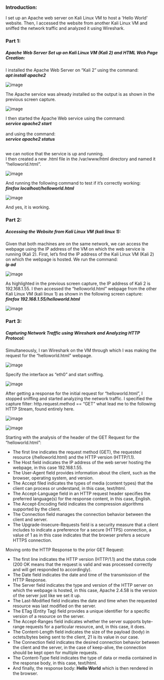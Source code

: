 ### Introduction:
I set up an Apache web server on Kali Linux VM to host a 'Hello World' website. Then, I accessed the website from another Kali Linux VM and sniffed the network traffic and analyzed it using Wireshark.
### Part 1:
##### Apache Web Server Set up on Kali Linux VM (Kali 2) and HTML Web Page Creation: <br>
I installed the Apache Web Server on “Kali 2” using the command: <br>
						***apt install apache2***<br>
						
![image](https://github.com/user-attachments/assets/804fdf7b-1e25-4d2a-ab37-2aa833f4a088)

The Apache service was already installed so the output is as shown in the previous screen capture.

![image](https://github.com/user-attachments/assets/e353aefa-6b18-4320-a7fe-d1239b22edbf)


I then started the Apache Web service using the command: <br>
						***service apache2 start*** <br>
<br>and using the command: <br>
						***service apache2 status*** <br>
						
<br>we can notice that the service is up and running. <br>
I then created a new .html file in the /var/www/html directory and named it “helloworld.html”.

![image](https://github.com/user-attachments/assets/3bbe2f5d-e4fd-4d5f-9070-f2b3c496af36)

And running the following command to test if it’s correctly working: <br>
						***firefox localhost/helloworld.html*** <br> 

![image](https://github.com/user-attachments/assets/0c566141-5113-4a9d-8e93-266b01ff6f8e)

And yes, it is working.

### Part 2:
##### Accessing the Website from Kali Linux VM (kali linux 1): <br>
Given that both machines are on the same network, we can access the webpage using the IP address of the VM on which the web service is running (Kali 2).
First, let’s find the IP address of the Kali Linux VM (Kali 2) on which the webpage is hosted.
We run the command: <br>
								***ip ad*** <br>
							
![image](https://github.com/user-attachments/assets/2cb5de9c-edc5-4f7f-b708-cac3ef5742ba)

As highlighted in the previous screen capture, the IP address of Kali 2 is 192.168.1.55.
I then accessed the “helloworld.html” webpage from the other Kali Linux VM (kali linux 1) as shown in the following screen capture: <br>
						***firefox 192.168.1.55/helloworld.html*** <br>

![image](https://github.com/user-attachments/assets/658d3f24-2fd6-45e4-ac78-5f1bec85f516)

### Part 3:
##### Capturing Network Traffic using Wireshark and Analyzing HTTP Protocol:
Simultaneously, I ran Wireshark on the VM through which I was making the request for the “helloworld.html” webpage.

![image](https://github.com/user-attachments/assets/9dd0d7a8-272b-40a9-8aa3-9893d434649a)

Specify the interface as “eth0” and start sniffing.

![image](https://github.com/user-attachments/assets/9b6cb838-e372-46f8-b066-4f95b26fa181)

After getting a response for the initial request for “helloworld.html”, I stopped sniffing and started analyzing the network traffic.
I specified the capture filter: http.request.method == “GET” what lead me to the following HTTP 
Stream, found entirely here.

![image](https://github.com/user-attachments/assets/a863d5cb-0d5b-4c9f-ac44-e53d9a792e27)

![image](https://github.com/user-attachments/assets/1b39ff34-95a1-424b-85a1-e31090ecbdd7)

Starting with the analysis of the header of the GET Request for the “helloworld.html”:
<ul>
<li>The first line indicates the request method (GET), the requested resource (/helloworld.html) and the HTTP version (HTTP/1.1).
<li>The Host field indicates the IP address of the web server hosting the webpage, in this case 192.168.1.55.
<li>The User-Agent field provides information about the client, such as the browser, operating system, and version.
<li>The Accept filed indicates the types of media (content types) that the client can process or understand, in this case, text/html.
<li>The Accept-Language field in an HTTP request header specifies the preferred language(s) for the response content, in this case, English.
<li>The Accept-Encoding field indicates the compression algorithms supported by the client.
<li>The Connection field manages the connection behavior between the client and server.
<li>The Upgrade-Insecure-Requests field is a security measure that a client includes to indicate a preference for a secure (HTTPS) connection, a value of 1 as in this case indicates that the browser prefers a secure HTTPS connection.
</ul>
Moving onto the HTTP Response to the prior GET Request:
<ul>
<li>The first line indicates the HTTP version (HTTP/1.1) and the status code (200 OK means that the request is valid and was processed correctly and will get responded to accordingly).
<li>The Date field indicates the date and time of the transmission of the HTTP Response.
<li>The Server field indicates the type and version of the HTTP server on which the webpage is hosted, in this case, Apache 2.4.58 is the version of the server just like we set it up.
<li>The Last-Modified field indicates the date and time when the requested resource was last modified on the server.
<li>The ETag (Entity Tag) field provides a unique identifier for a specific version of a resource on the server.
<li>The Accept-Ranges field indicates whether the server supports byte-range requests for a particular resource, and, in this case, it does.
<li>The Content-Length field indicates the size of the payload (body) in octets/bytes being sent to the client, 21 is its value in our case.
<li>The Connection field indicates the desired connection behavior between the client and the server, in the case of keep-alive, the connection should be kept open for multiple requests.
<li>The Content-Type field indicates the type of data or media contained in the response body, in this case, text/html.
<li>And finally, the response body: <b>Hello World</b> which is then rendered in the browser.
</ul>
